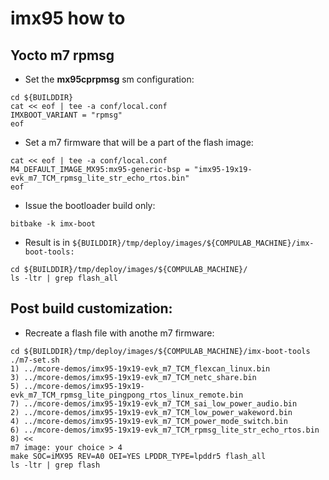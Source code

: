 # imx95 how to

## Yocto m7 rpmsg

* Set the **mx95cprpmsg** sm configuration:

```
cd ${BUILDDIR}
cat << eof | tee -a conf/local.conf
IMXBOOT_VARIANT = "rpmsg"
eof
```

* Set a m7 firmware that will be a part of the flash image:

```
cat << eof | tee -a conf/local.conf
M4_DEFAULT_IMAGE_MX95:mx95-generic-bsp = "imx95-19x19-evk_m7_TCM_rpmsg_lite_str_echo_rtos.bin"
eof
```

* Issue the bootloader build only:
```
bitbake -k imx-boot
```

* Result is in ``${BUILDDIR}/tmp/deploy/images/${COMPULAB_MACHINE}/imx-boot-tools:``
```
cd ${BUILDDIR}/tmp/deploy/images/${COMPULAB_MACHINE}/
ls -ltr | grep flash_all
```

## Post build customization:

* Recreate a flash file with anothe m7 firmware:
```
cd ${BUILDDIR}/tmp/deploy/images/${COMPULAB_MACHINE}/imx-boot-tools
./m7-set.sh
1) ../mcore-demos/imx95-19x19-evk_m7_TCM_flexcan_linux.bin
3) ../mcore-demos/imx95-19x19-evk_m7_TCM_netc_share.bin
5) ../mcore-demos/imx95-19x19-evk_m7_TCM_rpmsg_lite_pingpong_rtos_linux_remote.bin
7) ../mcore-demos/imx95-19x19-evk_m7_TCM_sai_low_power_audio.bin
2) ../mcore-demos/imx95-19x19-evk_m7_TCM_low_power_wakeword.bin
4) ../mcore-demos/imx95-19x19-evk_m7_TCM_power_mode_switch.bin
6) ../mcore-demos/imx95-19x19-evk_m7_TCM_rpmsg_lite_str_echo_rtos.bin
8) <<
m7 image: your choice > 4
make SOC=iMX95 REV=A0 OEI=YES LPDDR_TYPE=lpddr5 flash_all
ls -ltr | grep flash
```
